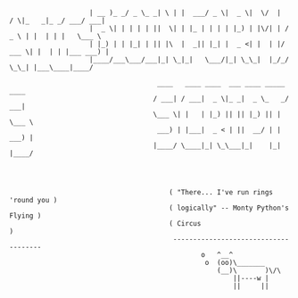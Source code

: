                         | __ )_ _/ _ \_ _| \ | |  ___/ _ \|  _ \|  \/  |  / \|_   _|_ _/ ___/ ___| 
                        |  _ \| | | | | ||  \| | |_ | | | | |_) | |\/| | / _ \ | |  | | |   \___ \ 
                        | |_) | | |_| | || |\  |  _|| |_| |  _ <| |  | |/ ___ \| |  | | |___ ___) |
                        |____/___\___/___|_| \_|_|   \___/|_| \_\_|  |_/_/   \_\_| |___\____|____/ 

                                         ____   ____ ____  ___ ____ _____ ____  
                                        / ___| / ___|  _ \|_ _|  _ \_   _/ ___| 
                                        \___ \| |   | |_) || || |_) || | \___ \ 
                                         ___) | |___|  _ < | ||  __/ | |  ___) |
                                        |____/ \____|_| \_\___|_|    |_| |____/ 




                                            ( "There... I've run rings 'round you )
                                            ( logically" -- Monty Python's Flying )
                                            ( Circus                              )
                                             ------------------------------------- 
                                                    o   ^__^
                                                     o  (oo)\_______
                                                        (__)\       )\/\
                                                            ||----w |
                                                            ||     ||
